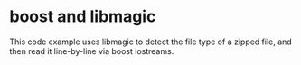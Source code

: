 # boost and libmagic

This code example uses libmagic to detect the file type of a zipped file, and then read it line-by-line via boost iostreams.
